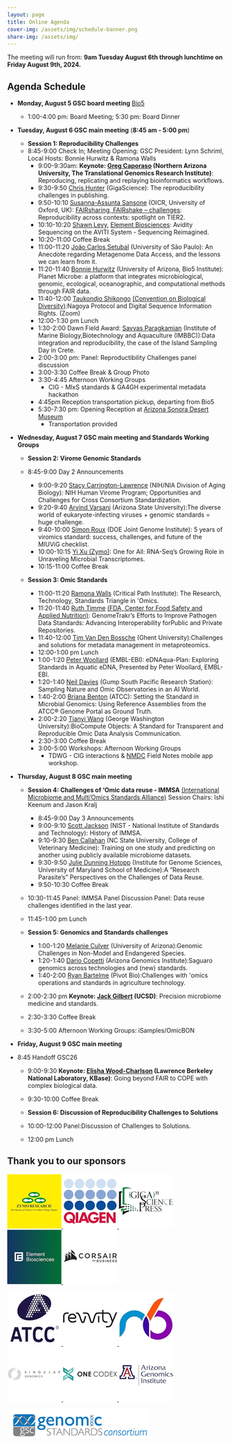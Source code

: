 ```yaml
---
layout: page
title: Online Agenda
cover-img: /assets/img/schedule-banner.png
share-img: /assets/img/
---
```


The meeting will run from: 
     **9am Tuesday August 6th through lunchtime on Friday August 9th, 2024.**

## Agenda Schedule 

* **Monday, August 5 GSC board meeting** [Bio5](https://bio5.org/)
    * 1:00-4:00 pm: Board Meeting; 5:30 pm: Board Dinner

* **Tuesday, August 6 GSC main meeting** (**8:45 am - 5:00 pm**) 
  * **Session 1: Reproducibility Challenges**
  * 8:45-9:00 	Check In; Meeting Opening: GSC President: Lynn Schriml, Local Hosts: Bonnie Hurwitz & Ramona Walls
    * 9:00-9:30am: **Keynote: [Greg Caporaso](https://www.tgen.org/faculty-profiles/j-gregory-caporaso/) (Northern Arizona University, The Translational Genomics Research Institute)**:  Reproducing, replicating and replaying bioinformatics workflows. 
    * 9:30-9:50 [Chris Hunter](https://www.linkedin.com/in/chr1shunter/) (GigaScience): The reproducibility challenges in publishing.
    * 9:50-10:10 [Susanna-Assunta Sansone](https://eng.ox.ac.uk/people/susanna-assunta-sansone/) (OICR, University of Oxford, UK): [FAIRsharing, FAIRshake – challenges](https://docs.google.com/document/d/1VfMTz4EYfKtCG31Swt8jt7FUI-BeyArb/edit): Reproducibility across 
contexts: spotlight on TIER2. 
    * 10:10-10:20 [Shawn Levy](https://www.elementbiosciences.com/about/team/shawn-levy), [Element Biosciences](https://www.elementbiosciences.com): Avidity Sequencing on the AVITI System - Sequencing Reimagined.
    * 10:20-11:00	Coffee Break
    * 11:00-11:20 [João Carlos Setubal](https://www.iq.usp.br/setubal/index-en.html) (University of São Paulo): An Anecdote regarding Metagenome Data Access, and the lessons we can learn from it.
    * 11:20-11:40 [Bonnie Hurwitz](https://profiles.arizona.edu/person/bhurwitz) (University of Arizona, Bio5 Institute): Planet Microbe: a platform that integrates microbiological, genomic, ecological, oceanographic, and computational methods through FAIR data.
    * 11:40-12:00 [Taukondjo Shikongo](https://enb.iisd.org/10-years-nagoya-protocol-successes-challenges-looking-forward) [(Convention on Biological Diversity)](https://www.cbd.int):Nagoya Protocol and Digital Sequence Information Rights. (Zoom)
    * 12:00-1:30 pm 	Lunch
    * 1:30-2:00 Dawn Field Award: [Savvas Paragkamian](https://imbbc.hcmr.gr/user/s-paragkamian/) (Institute of Marine Biology,Biotechnology and Aquaculture (IMBBC)):Data integration and reproducibility, the case of the Island Sampling Day in Crete.
    * 2:00-3:00 pm: Panel: Reproductibility Challenges panel discussion
    * 3:00-3:30	Coffee Break & Group Photo
    * 3:30-4:45	Afternoon Working Groups  
       * CIG - MIxS standards & GA4GH experimental metadata hackathon
    * 4:45pm	  Reception transportation pickup, departing from Bio5 
    * 5:30-7:30 pm: Opening Reception at [Arizona Sonora Desert Museum](https://desertmuseum.org/)
       * Transportation provided
         
* **Wednesday, August 7 GSC main meeting and Standards Working Groups** 
  * **Session 2: Virome Genomic Standards**
  * 8:45-9:00 	Day 2 Announcements
    * 9:00-9:20 [Stacy Carrington-Lawrence](https://www.nia.nih.gov/about/staff/carrington-lawrence-stacy) (NIH/NIA Division of Aging Biology): NIH Human Virome Program; Opportunities and Challenges for Cross Consortium Standardization.
    * 9:20-9:40 [Arvind Varsani](https://search.asu.edu/profile/3050059) (Arizona State University):The diverse world of eukaryote-infecting viruses + genomic standards = huge challenge.
    * 9:40-10:00 [Simon Roux](https://jgi.doe.gov/our-science/scientists-jgi/simon-roux/) (DOE Joint Genome Institute): 5 years of viromics standard: success, challenges, and future of the MIUViG checklist.
    * 10:00-10:15 [Yi Xu ](https://www.linkedin.com/in/clareyixu0203/) [(Zymo)](https://www.zymoresearch.com): One for All: RNA-Seq’s Growing Role in Unraveling Microbial 
Transcriptomes.
    * 10:15-11:00	Coffee Break 

  * **Session 3: Omic Standards**
    * 11:00-11:20 [Ramona Walls](https://www.linkedin.com/in/ramona-walls-41aa7599/) (Critical Path Institute): The Research, Technology, Standards Triangle in 'Omics.
    * 11:20-11:40 [Ruth Timme](https://www.linkedin.com/in/ruth-e-timme-2615248/) [(FDA, Center for Food Safety and Applied Nutrition)](https://www.fda.gov/about-fda/fda-organization/center-food-safety-and-applied-nutrition-cfsan): GenomeTrakr’s Efforts to Improve ​Pathogen Data Standards: ​Advancing Interoperability for ​Public and Private Repositories.
    * 11:40-12:00 [Tim Van Den Bossche](https://www.linkedin.com/in/vandenbosschetim) (Ghent University):Challenges and solutions for metadata management in metaproteomics.
    * 12:00-1:00 pm	Lunch
    * 1:00-1:20 [Peter Woollard](https://www.embl.org/people/person/peter-woollard/) (EMBL-EBI): eDNAqua-Plan: Exploring Standards in Aquatic eDNA, Presented by Peter Woollard, EMBL-EBI.
    * 1:20-1:40 [Neil Davies](https://www.moorea.berkeley.edu/people/Neil-Davies) (Gump South Pacific Research Station): Sampling Nature and Omic Observatories in an AI World.
    * 1:40-2:00 [Briana Benton](https://www.atcc.org/blogs/2024/taxonomic-classification-can-sometimes-be-a-strain) (ATCC): Setting the Standard in Microbial Genomics: Using Reference Assemblies from the ATCC® Genome Portal as Ground Truth.
    * 2:00-2:20	[Tianyi Wang](https://www.linkedin.com/in/tianyi-wang-3432429a/) (George Washington University):BioCompute Objects: A Standard for Transparent and Reproducible Omic Data Analysis Communication.
    * 2:30-3:00 Coffee Break
    * 3:00-5:00 Workshops: Afternoon Working Groups
       * TDWG - CIG interactions & [NMDC](https://microbiomedata.org/) Field Notes mobile app workshop.
      
* **Thursday, August 8 GSC main meeting**
  * **Session 4: Challenges of ‘Omic data reuse - IMMSA** [(International Microbiome and Multi’Omics Standards Alliance)](https://www.microbialstandards.org/home) Session Chairs: Ishi Keenum and Jason Kralj
    * 8:45-9:00 	Day 3 Announcements
    * 9:00-9:10 [Scott Jackson](https://www.nist.gov/people/scott-jackson) (NIST - National Institute of Standards and Technology): History of IMMSA.
    * 9:10-9:30 [Ben Callahan](https://cvm.ncsu.edu/people/bcallah/) (NC State University, College of Veterinary Medicine): Training on one study and predicting on another using publicly available microbiome datasets.
    * 9:30-9:50 [Julie Dunning Hotopp](https://www.medschool.umaryland.edu/profiles/dunning-hotopp-julie-c/) (Institute for Genome Sciences, University of Maryland School of Medicine):A “Research Parasite’s” Perspectives on the Challenges of Data Reuse.
    * 9:50-10:30	Coffee Break
  * 10:30-11:45	Panel: IMMSA Panel Discussion Panel: Data reuse challenges identified in the last year.
  * 11:45-1:00 pm	Lunch
    
  * **Session 5: Genomics and Standards challenges**
    * 1:00-1:20 [Melanie Culver](https://nature.arizona.edu/melanie-culver) (University of Arizona):Genomic Challenges in Non-Model and Endangered Species.
    * 1:20-1:40 [Dario Copetti](https://www.linkedin.com/in/dario-copetti-65ba528/) (Arizona Genomics Institute):Saguaro genomics across technologies and (new) standards.
    * 1:40-2:00 [Ryan Bartelme](https://www.linkedin.com/in/ryan-bartelme/) (Pivot Bio):Challenges with 'omics operations and standards in agriculture technology.
  * 2:00-2:30 pm **Keynote: [Jack Gilbert](https://gilbertlab.ucsd.edu/) (UCSD)**: Precision microbiome medicine and standards.
  * 2:30-3:30	Coffee Break
  * 3:30-5:00 Afternoon Working Groups: iSamples/OmicBON
   
 
* **Friday, August 9 GSC main meeting**
* 8:45 		Handoff GSC26
  * 9:00-9:30 **Keynote: [Elisha Wood-Charlson](https://www.kbase.us/team/) (Lawrence Berkeley National Laboratory, KBase)**: Going beyond FAIR to COPE with complex biological data.
  * 9:30-10:00	Coffee Break
    
  * **Session 6: Discussion of Reproducibility Challenges to Solutions**
  * 10:00-12:00	Panel:Discussion of Challenges to Solutions.
  * 12:00 pm Lunch

## Thank you to our sponsors

[ ![ZymoPlatinum](./images/ZymoResearch-yellow-125.jpg) ](https://zymoresearch.eu/) [ ![QiagenGold](./images/qiagen-logo-125.jpg) ](https://www.qiagen.com/) [ ![GigaSciencePressGold](./images/GSPress-125.jpg) ](https://www.gigasciencepress.org/) [ ![ElementBiosciencesGold](./images/ElementBiosciences-logo-125.png) ](https://www.elementbiosciences.com/) [ ![SilverSponsorsOriginCorsair](./images/corsair-125.jpg) ](https://www.corsair.com/)

[ ![SilverSponsorsATCC](./images/ATCC_logo_v125.jpg) ](https://www.atcc.org/) [ ![SilverSponsorsRevvityHealth](./images/revvity_logo-125.jpg) ](https://www.revvity.com/gb-en) [ ![n6tecBronze](./images/n6tec-125.jpg) ](https://www.n6tec.com/) [ ![SingularBronze](./images/SingularGenomics-125.jpg) ](https://singulargenomics.com/) [ ![OneCodexBronze](./images/one_codex-125.jpg) ](https://www.onecodex.com/) [ ![AZGenInstBronze](./images/AZGenInst-125.jpg) ](http://www.genome.arizona.edu/)


<!-- <iframe src="https://calendar.google.com/calendar/embed?height=600&wkst=2&bgcolor=%23ffffff&ctz=Asia%2FBangkok&mode=WEEK&src=OTkwMGE0M2ZlMzJjNWE3YWU2OTVhOTdkOTRhOWQ0ZDA0Y2FlMWU5M2M5MjVlNDNmYWNlYTVmZGY1YTRhOTAzNEBncm91cC5jYWxlbmRhci5nb29nbGUuY29t&src=Z2Vuc2MtYm9hcmRAZ29vZ2xlZ3JvdXBzLmNvbQ&color=%237CB342&color=%237CB342" style="border:solid 1px #777" width="900" height="600" frameborder="0" scrolling="no"></iframe>
-->




[ ![GenSC](../assets/img/gsc_logo_sml.png) ](https://www.gensc.org/)
